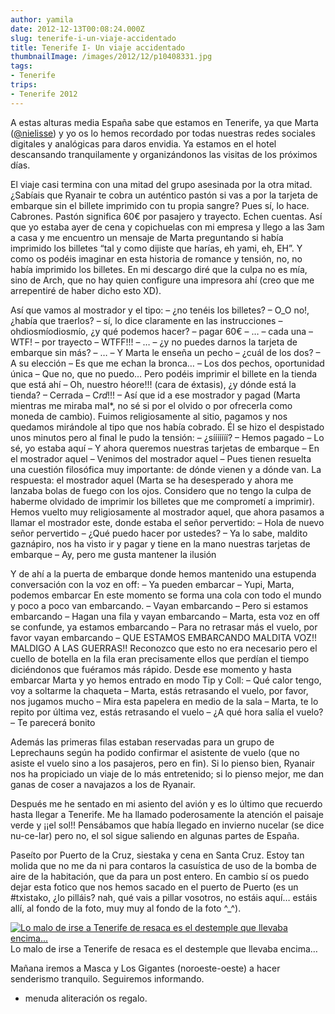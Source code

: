 ```yaml
---
author: yamila
date: 2012-12-13T00:08:24.000Z
slug: tenerife-i-un-viaje-accidentado
title: Tenerife I- Un viaje accidentado
thumbnailImage: /images/2012/12/p10408331.jpg
tags:
- Tenerife
trips:
- Tenerife 2012
---
```



A estas alturas media España sabe que estamos en Tenerife, ya que Marta ([@nielisse](http:/twitter.com/nielisse)) y yo os lo hemos recordado por todas nuestras redes sociales digitales y analógicas para daros envidia. Ya estamos en el hotel descansando tranquilamente y organizándonos las visitas de los próximos días.

El viaje casi termina con una mitad del grupo asesinada por la otra mitad. ¿Sabíais que Ryanair te cobra un auténtico pastón si vas a por la tarjeta de embarque sin el billete imprimido con tu propia sangre? Pues sí, lo hace. Cabrones. Pastón significa 60€ por pasajero y trayecto. Echen cuentas. Así que yo estaba ayer de cena y copichuelas con mi empresa y llego a las 3am a casa y me encuentro un mensaje de Marta preguntando si había imprimido los billetes “tal y como dijiste que harías, eh yami, eh, EH”. Y como os podéis imaginar en esta historia de romance y tensión, no, no había imprimido los billetes. En mi descargo diré que la culpa no es mía, sino de Arch, que no hay quien configure una impresora ahí (creo que me arrepentiré de haber dicho esto XD).

Así que vamos al mostrador y el tipo:
 – ¿no tenéis los billetes?
 – O_O no!, ¿había que traerlos?
 – sí, lo dice claramente en las instrucciones
 – ohdiosmíodiosmío, ¿y qué podemos hacer?
 – pagar 60€
 – …
 – cada una
 – WTF!
 – por trayecto
 – WTFF!!!
 – …
 – ¿y no puedes darnos la tarjeta de embarque sin más?
 – …
 – Y Marta le enseña un pecho
 – ¿cuál de los dos?
 – A su elección
 – Es que me echan la bronca…
 – Los dos pechos, oportunidad única
 – Que no, que no puedo… Pero podéis imprimir el billete en la tienda que está ahí
 – Oh, nuestro héore!!! (cara de éxtasis), ¿y dónde está la tienda?
 – Cerrada
 – C*rd*!!!
 – Así que id a ese mostrador y pagad
 (Marta mientras me miraba mal*, no sé si por el olvido o por ofrecerla como moneda de cambio). Fuimos religiosamente al sitio, pagamos y nos quedamos mirándole al tipo que nos había cobrado. Él se hizo el despistado unos minutos pero al final le pudo la tensión:
 – ¿sííííííí?
 – Hemos pagado
 – Lo sé, yo estaba aquí
 – Y ahora queremos nuestras tarjetas de embarque
 – En el mostrador aquel
 – Venimos del mostrador aquel
 – Pues tienen resuelta una cuestión filosófica muy importante: de dónde vienen y a dónde van. La respuesta: el mostrador aquel
 (Marta se ha desesperado y ahora me lanzaba bolas de fuego con los ojos. Considero que no tengo la culpa de haberme olvidado de imprimir los billetes que me comprometí a imprimir). Hemos vuelto muy religiosamente al mostrador aquel, que ahora pasamos a llamar el mostrador este, donde estaba el señor pervertido:
 – Hola de nuevo señor pervertido
 – ¿Qué puedo hacer por ustedes?
 – Ya lo sabe, maldito gaznápiro, nos ha visto ir y pagar y tiene en la mano nuestras tarjetas de embarque
 – Ay, pero me gusta mantener la ilusión

Y de ahí a la puerta de embarque donde hemos mantenido una estupenda conversación con la voz en off:
 – Ya pueden embarcar
 – Yupi, Marta, podemos embarcar
 En este momento se forma una cola con todo el mundo y poco a poco van embarcando.
 – Vayan embarcando
 – Pero si estamos embarcando
 – Hagan una fila y vayan embarcando
 – Marta, esta voz en off se confunde, ya estamos embarcando
 – Para no retrasar más el vuelo, por favor vayan embarcando
 – QUE ESTAMOS EMBARCANDO MALDITA VOZ!! MALDIGO A LAS GUERRAS!!
 Reconozco que esto no era necesario pero el cuello de botella en la fila eran precisamente ellos que perdían el tiempo diciéndonos que fuéramos más rápido. Desde ese momento y hasta embarcar Marta y yo hemos entrado en modo Tip y Coll:
 – Qué calor tengo, voy a soltarme la chaqueta
 – Marta, estás retrasando el vuelo, por favor, nos jugamos mucho
 – Mira esta papelera en medio de la sala
 – Marta, te lo repito por última vez, estás retrasando el vuelo
 – ¿A qué hora salía el vuelo?
 – Te parecerá bonito

Además las primeras filas estaban reservadas para un grupo de Leprechauns según ha podido confirmar el asistente de vuelo (que no asiste el vuelo sino a los pasajeros, pero en fin). Si lo pienso bien, Ryanair nos ha propiciado un viaje de lo más entretenido; si lo pienso mejor, me dan ganas de coser a navajazos a los de Ryanair.

Después me he sentado en mi asiento del avión y es lo último que recuerdo hasta llegar a Tenerife. Me ha llamado poderosamente la atención el paisaje verde y ¡¡el sol!! Pensábamos que había llegado en invierno nucelar (se dice nu-ce-lar) pero no, el sol sigue saliendo en algunas partes de España.

Paseíto por Puerto de la Cruz, siestaka y cena en Santa Cruz. Estoy tan molida que no me da ni para contaros la casuística de uso de la bomba de aire de la habitación, que da para un post entero. En cambio sí os puedo dejar esta fotico que nos hemos sacado en el puerto de Puerto (es un #txistako, ¿lo pilláis? nah, qué vais a pillar vosotros, no estáis aquí… estáis allí, al fondo de la foto, muy muy al fondo de la foto ^_^).

[![Lo malo de irse a Tenerife de resaca es el destemple que llevaba encima...](/images/2012/12/p10408331.jpg#small)](/images/2012/12/p10408331.jpg#full)
Lo malo de irse a Tenerife de resaca es el destemple que llevaba encima…

Mañana iremos a Masca y Los Gigantes (noroeste-oeste) a hacer senderismo tranquilo. Seguiremos informando.

* menuda aliteración os regalo.


